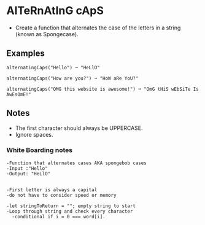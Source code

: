 # AlTeRnAtInG cApS
- Create a function that alternates the case of the letters in a string (known as Spongecase).

## Examples
```
alternatingCaps("Hello") ➞ "HeLlO"

alternatingCaps("How are you?") ➞ "HoW aRe YoU?"

alternatingCaps("OMG this website is awesome!") ➞ "OmG tHiS wEbSiTe Is AwEsOmE!"

```

## Notes
- The first character should always be UPPERCASE.
- Ignore spaces.




### White Boarding notes
```
-Function that alternates cases AKA spongebob cases
-Input :"Hello"
-Output: "HeLlO"


-First letter is always a capital
-do not have to consider speed or memory

-let stringToReturn = ""; empty string to start
-Loop through string and check every character
  -conditional if i = 0 === word[i].




```
